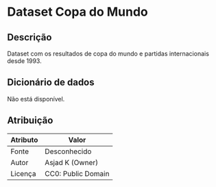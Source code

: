 # Dataset Copa do Mundo

## Descrição

Dataset com os resultados de copa do mundo e partidas internacionais desde 1993.

## Dicionário de dados

Não está disponível.

## Atribuição

| Atributo | Valor                                                                                            |
| -------- | ------------------------------------------------------------------------------------------------ |
| Fonte    | Desconhecido |
| Autor    | Asjad K (Owner)                                                                           |
| Licença  | CC0: Public Domain    